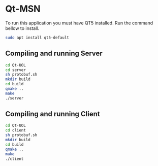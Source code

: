 # Qt-MSN

To run this application you must have QT5 installed. Run the command bellow to install.

```bash
sudo apt install qt5-default
```
## Compiling and running Server

```bash
cd Qt-UOL
cd server
sh protobuf.sh
mkdir build
cd build
qmake ..
make
./server
```


## Compiling and running Client

```bash
cd Qt-UOL
cd client
sh protobuf.sh
mkdir build
cd build
qmake ..
make
./client
```


